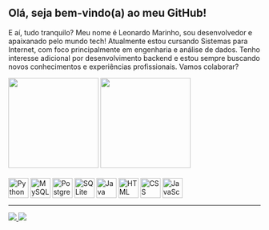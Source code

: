 ## Olá, seja bem-vindo(a) ao meu GitHub!

E aí, tudo tranquilo? Meu nome é Leonardo Marinho, sou desenvolvedor e apaixanado pelo mundo tech! Atualmente estou cursando Sistemas para Internet, com foco principalmente em engenharia e análise de dados. Tenho interesse adicional por desenvolvimento backend e estou sempre buscando novos conhecimentos e experiências profissionais. Vamos colaborar?

<div>
<img height="180em" src="https://github-readme-stats.vercel.app/api?username=devleomarinho&show_icons=true&theme=default#gh-light-mode-only">  
<img height="180em" src="https://github-readme-stats.vercel.app/api/top-langs/?username=devleomarinho&layout=compact&theme=default#gh-light-mode-only">
</div>
<div style= "display: inline_block"><br>
<img align="center" alt="Python" width="40" height="40" src="https://cdn.jsdelivr.net/gh/devicons/devicon/icons/python/python-original.svg"/>
  <img align="center" alt="MySQL" width="40" height="40" src="https://cdn.jsdelivr.net/gh/devicons/devicon/icons/mysql/mysql-original.svg"/>
  <img align="center" alt="PostgreSQL" width="40" height="40"src="https://cdn.jsdelivr.net/gh/devicons/devicon@latest/icons/postgresql/postgresql-original.svg"/> 
  <img align="center" alt="SQLite" width="40" height="40"src="https://cdn.jsdelivr.net/gh/devicons/devicon@latest/icons/sqlite/sqlite-original.svg"/>         
  <img align="center" alt="Java" width="40" height="40"src="https://cdn.jsdelivr.net/gh/devicons/devicon/icons/java/java-original.svg"/>
  <img align="center" alt="HTML" width="40" height="40" src="https://cdn.jsdelivr.net/gh/devicons/devicon/icons/html5/html5-original.svg"/>
  <img align="center" alt="CSS" width="40" height="40" src="https://cdn.jsdelivr.net/gh/devicons/devicon/icons/css3/css3-original.svg"/>
  <img align="center" alt="JavaScript" width="40" height="40" src="https://cdn.jsdelivr.net/gh/devicons/devicon/icons/javascript/javascript-original.svg"/>
</div>
<hr>

<div>
  <a href="mailto: dev.leomarinho@gmail.com"><img src= "https://img.shields.io/badge/Gmail-D14836?style=for-the-badge&logo=gmail&logoColor=white"</a>
    <a href="https://www.linkedin.com/in/devleomarinho/"><img src="https://img.shields.io/badge/LinkedIn-0077B5?style=for-the-badge&logo=linkedin&logoColor=white"</a>
</div>

